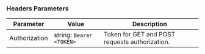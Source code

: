 ### Headers Parameters

Parameter | Value | Description
--------- | ----- | -----------
Authorization | string: `Bearer <TOKEN>` | Token for GET and POST requests authorization.